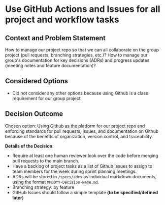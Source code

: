 # Use GitHub Actions and Issues for all project and workflow tasks

## Context and Problem Statement

How to manage our project repo so that we can all collaborate on the group project (pull requests, branching strategies, etc.)?
How to manage our group's documentation for key decisions (ADRs) and progress updates (meeting notes and feature documentation)?

## Considered Options

* Did not consider any other options because using Github is a class requirement for our group project

## Decision Outcome

Chosen option: Using Github as the platform for our project repo and enforcing standards for pull requests, issues, and documentation on Github because of the benefits of organization, version control, and traceability.

**Details of the Decision**:
- Require at least one human reviewer look over the code before merging pull requests to the main branch.
- Have a backlog of project tasks as a list of Github Issues to assign to team members for the week during sprint planning meetings.
- ADRs will be stored in `/specs/adrs` as individual markdown documents, using the format `MMDDYY-Decision-Name.md`. 
- Branching strategy: by feature
- GitHub Issues should follow a simple template **(to be specified/defined later)**
